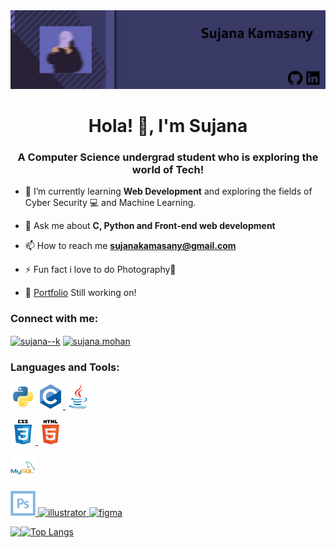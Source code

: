 <img src="https://github.com/sujana-kamasany/sujana-kamasany/blob/main/gitbg.png"/>
<h1 align="center">Hola! 👋, I'm Sujana</h1>
<h3 align="center">A Computer Science undergrad student who is exploring the world of Tech! </h3>

- 🌱 I’m currently learning **Web Development** and exploring the fields of Cyber Security 💻 and  Machine Learning.


- 💬 Ask me about **C, Python and Front-end web development**

- 📫 How to reach me **sujanakamasany@gmail.com**

- ⚡ Fun fact i love to do Photography📸

- 🖤 [Portfolio](flowcv.me/n5bsxnu121tv886jltyg5vnsli) Still working on!

<h3 align="left">Connect with me:</h3>
<p align="left">
<a href="https://linkedin.com/in/sujana--k" target="blank"><img align="center" src="https://raw.githubusercontent.com/rahuldkjain/github-profile-readme-generator/master/src/images/icons/Social/linked-in-alt.svg" alt="sujana--k" height="30" width="40" /></a>
<a href="https://instagram.com/sujana.mohan" target="blank"><img align="center" src="https://raw.githubusercontent.com/rahuldkjain/github-profile-readme-generator/master/src/images/icons/Social/instagram.svg" alt="sujana.mohan" height="30" width="40" /></a>

<h3 align="left">Languages and Tools:</h3>
<p <a href="https://www.python.org" target="_blank"> <img src="https://raw.githubusercontent.com/devicons/devicon/master/icons/python/python-original.svg" alt="python" width="40" height="40"/> </a><a href="https://www.cprogramming.com/" target="_blank"> <img src="https://raw.githubusercontent.com/devicons/devicon/master/icons/c/c-original.svg" alt="c" width="40" height="40"/> </a> <a href="https://www.java.com" target="_blank"> <img src="https://raw.githubusercontent.com/devicons/devicon/master/icons/java/java-original.svg" alt="java" width="40" height="40"/> </a>
</p>

<p align="left"> <a href="https://www.w3schools.com/css/" target="_blank"> <img src="https://raw.githubusercontent.com/devicons/devicon/master/icons/css3/css3-original-wordmark.svg" alt="css3" width="40" height="40"/> </a> <a href="https://www.w3.org/html/" target="_blank"> <img src="https://raw.githubusercontent.com/devicons/devicon/master/icons/html5/html5-original-wordmark.svg" alt="html5" width="40" height="40"/> </a> </p>
<p align="left"> <a href="https://www.mysql.com/" target="_blank"> <img src="https://raw.githubusercontent.com/devicons/devicon/master/icons/mysql/mysql-original-wordmark.svg" alt="mysql" width="40" height="40"/> </a> </p>

<p align="left"> <a href="https://www.photoshop.com/en" target="_blank"> <img src="https://raw.githubusercontent.com/devicons/devicon/master/icons/photoshop/photoshop-line.svg" alt="photoshop" width="40" height="40"/> <img src="https://www.vectorlogo.zone/logos/adobe_illustrator/adobe_illustrator-icon.svg" alt="illustrator" width="40" height="40"/> </a>  </a><a href="https://www.figma.com/" target="_blank"> <img src="https://www.vectorlogo.zone/logos/figma/figma-icon.svg" alt="figma" width="40" height="40"/> </a> <a href="https://www.adobe.com/in/products/illustrator.html" target="_blank"> </p>

<img align="left" src="https://github-readme-stats.vercel.app/api?username=sujana-kamasany&theme=synthwave&show_icons=true"/>

[![Top Langs](https://github-readme-stats.vercel.app/api/top-langs/?username=sujana-kamasany&langs_count=5&theme=synthwave&show)](https://github.com/sujana-kamasany/github-readme-stats)



